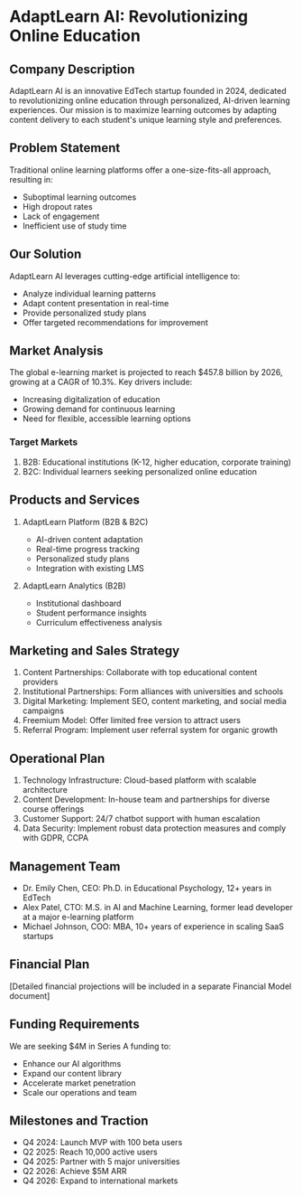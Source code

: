 # AdaptLearn AI: Revolutionizing Online Education

## Company Description
AdaptLearn AI is an innovative EdTech startup founded in 2024, dedicated to revolutionizing online education through personalized, AI-driven learning experiences. Our mission is to maximize learning outcomes by adapting content delivery to each student's unique learning style and preferences.

## Problem Statement
Traditional online learning platforms offer a one-size-fits-all approach, resulting in:
- Suboptimal learning outcomes
- High dropout rates
- Lack of engagement
- Inefficient use of study time

## Our Solution
AdaptLearn AI leverages cutting-edge artificial intelligence to:
- Analyze individual learning patterns
- Adapt content presentation in real-time
- Provide personalized study plans
- Offer targeted recommendations for improvement

## Market Analysis
The global e-learning market is projected to reach $457.8 billion by 2026, growing at a CAGR of 10.3%. Key drivers include:
- Increasing digitalization of education
- Growing demand for continuous learning
- Need for flexible, accessible learning options

### Target Markets
1. B2B: Educational institutions (K-12, higher education, corporate training)
2. B2C: Individual learners seeking personalized online education

## Products and Services
1. AdaptLearn Platform (B2B & B2C)
   - AI-driven content adaptation
   - Real-time progress tracking
   - Personalized study plans
   - Integration with existing LMS

2. AdaptLearn Analytics (B2B)
   - Institutional dashboard
   - Student performance insights
   - Curriculum effectiveness analysis

## Marketing and Sales Strategy
1. Content Partnerships: Collaborate with top educational content providers
2. Institutional Partnerships: Form alliances with universities and schools
3. Digital Marketing: Implement SEO, content marketing, and social media campaigns
4. Freemium Model: Offer limited free version to attract users
5. Referral Program: Implement user referral system for organic growth

## Operational Plan
1. Technology Infrastructure: Cloud-based platform with scalable architecture
2. Content Development: In-house team and partnerships for diverse course offerings
3. Customer Support: 24/7 chatbot support with human escalation
4. Data Security: Implement robust data protection measures and comply with GDPR, CCPA

## Management Team
- Dr. Emily Chen, CEO: Ph.D. in Educational Psychology, 12+ years in EdTech
- Alex Patel, CTO: M.S. in AI and Machine Learning, former lead developer at a major e-learning platform
- Michael Johnson, COO: MBA, 10+ years of experience in scaling SaaS startups

## Financial Plan
[Detailed financial projections will be included in a separate Financial Model document]

## Funding Requirements
We are seeking $4M in Series A funding to:
- Enhance our AI algorithms
- Expand our content library
- Accelerate market penetration
- Scale our operations and team

## Milestones and Traction
- Q4 2024: Launch MVP with 100 beta users
- Q2 2025: Reach 10,000 active users
- Q4 2025: Partner with 5 major universities
- Q2 2026: Achieve $5M ARR
- Q4 2026: Expand to international markets